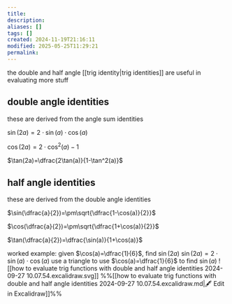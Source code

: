 ```yaml
---
title: 
description: 
aliases: []
tags: []
created: 2024-11-19T21:16:11
modified: 2025-05-25T11:29:21
permalink:
---
```


the double and half angle [[trig identity|trig identities]] are useful in evaluating more stuff

## double angle identities

these are derived from the angle sum identities

$\sin(2a) = 2\cdot\sin(a)\cdot\cos(a)$

$\cos(2a)=2\cdot\cos^2(a)-1$

$\tan(2a)=\dfrac{2\tan(a)}{1-\tan^2(a)}$

## half angle identities

these are derived from the double angle identities

$\sin(\dfrac{a}{2})=\pm\sqrt{\dfrac{1-\cos(a)}{2}}$

$\cos(\dfrac{a}{2})=\pm\sqrt{\dfrac{1+\cos(a)}{2}}$

$\tan(\dfrac{a}{2})=\dfrac{\sin(a)}{1+\cos(a)}$



worked example: given $\cos(a)=\dfrac{1}{6}$, find $\sin(2a)$
$\sin(2a) = 2\cdot\sin(a)\cdot\cos(a)$
use a triangle to use $\cos(a)=\dfrac{1}{6}$ to find $\sin(a)$
![[how to evaluate trig functions with double and half angle identities 2024-09-27 10.07.54.excalidraw.svg]]
%%[[how to evaluate trig functions with double and half angle identities 2024-09-27 10.07.54.excalidraw.md|🖋 Edit in Excalidraw]]%%
